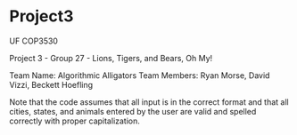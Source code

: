 # Project3
UF COP3530 

Project 3 - Group 27 - Lions, Tigers, and Bears, Oh My!
 
Team Name: Algorithmic Alligators
Team Members: Ryan Morse, David Vizzi, Beckett Hoefling


Note that the code assumes that all input is in the correct format and that all cities, states, and animals entered by the user are valid and spelled correctly with proper capitalization.

